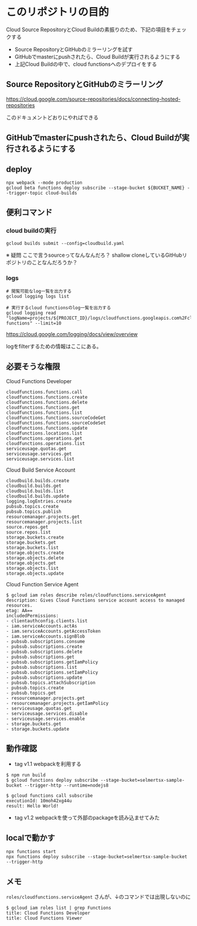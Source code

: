 # このリポジトリの目的

Cloud Source RepositoryとCloud Buildの素振りのため、下記の項目をチェックする

- Source RepositoryとGitHubのミラーリングを試す
- GitHubでmasterにpushされたら、Cloud Buildが実行されるようにする
- 上記Cloud Buildの中で、cloud functionsへのデプロイをする


## Source RepositoryとGitHubのミラーリング

https://cloud.google.com/source-repositories/docs/connecting-hosted-repositories

このドキュメントどおりにやればできる

## GitHubでmasterにpushされたら、Cloud Buildが実行されるようにする

## deploy

```
npx webpack --mode production
gcloud beta functions deploy subscribe --stage-bucket ${BUCKET_NAME} --trigger-topic cloud-builds
```

## 便利コマンド

### cloud buildの実行

```
gcloud builds submit --config=cloudbuild.yaml
```

※ 疑問
ここで言うsourceってなんなんだろ？
shallow cloneしているGitHubリポジトリのことなんだろうか？

### logs

```
# 閲覧可能なlog一覧を出力する
gcloud logging logs list

# 実行するcloud functionsのlog一覧を出力する
gcloud logging read "logName=projects/${PROJECT_ID}/logs/cloudfunctions.googleapis.com%2Fcloud-functions" --limit=10
```

https://cloud.google.com/logging/docs/view/overview

logをfilterするための情報はここにある。


## 必要そうな権限


Cloud Functions Developer

```
cloudfunctions.functions.call
cloudfunctions.functions.create
cloudfunctions.functions.delete
cloudfunctions.functions.get
cloudfunctions.functions.list
cloudfunctions.functions.sourceCodeGet
cloudfunctions.functions.sourceCodeSet
cloudfunctions.functions.update
cloudfunctions.locations.list
cloudfunctions.operations.get
cloudfunctions.operations.list
serviceusage.quotas.get
serviceusage.services.get
serviceusage.services.list
```

Cloud Build Service Account

```
cloudbuild.builds.create
cloudbuild.builds.get
cloudbuild.builds.list
cloudbuild.builds.update
logging.logEntries.create
pubsub.topics.create
pubsub.topics.publish
resourcemanager.projects.get
resourcemanager.projects.list
source.repos.get
source.repos.list
storage.buckets.create
storage.buckets.get
storage.buckets.list
storage.objects.create
storage.objects.delete
storage.objects.get
storage.objects.list
storage.objects.update
```

Cloud Function Service Agent

```
$ gcloud iam roles describe roles/cloudfunctions.serviceAgent
description: Gives Cloud Functions service account access to managed resources.
etag: AA==
includedPermissions:
- clientauthconfig.clients.list
- iam.serviceAccounts.actAs
- iam.serviceAccounts.getAccessToken
- iam.serviceAccounts.signBlob
- pubsub.subscriptions.consume
- pubsub.subscriptions.create
- pubsub.subscriptions.delete
- pubsub.subscriptions.get
- pubsub.subscriptions.getIamPolicy
- pubsub.subscriptions.list
- pubsub.subscriptions.setIamPolicy
- pubsub.subscriptions.update
- pubsub.topics.attachSubscription
- pubsub.topics.create
- pubsub.topics.get
- resourcemanager.projects.get
- resourcemanager.projects.getIamPolicy
- serviceusage.quotas.get
- serviceusage.services.disable
- serviceusage.services.enable
- storage.buckets.get
- storage.buckets.update
```

## 動作確認
- tag v1.1 webpackを利用する

```
$ npm run build
$ gcloud functions deploy subscribe --stage-bucket=selmertsx-sample-bucket --trigger-http --runtime=nodejs8
```

```
$ gcloud functions call subscribe
executionId: 10moh42xg44u
result: Hello World!
```

- tag v1.2 webpackを使って外部のpackageを読み込ませてみた

## localで動かす

```
npx functions start
npx functions deploy subscribe --stage-bucket=selmertsx-sample-bucket --trigger-http
```

## メモ

`roles/cloudfunctions.serviceAgent` さんが、↓のコマンドでは出現しないのに

```
$ gcloud iam roles list | grep Functions
title: Cloud Functions Developer
title: Cloud Functions Viewer
```

